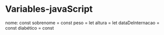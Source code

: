 # Variables-javaScript

nome: const
sobrenome = const
peso = let
altura = let
dataDeInternacao = const
diabético = const
